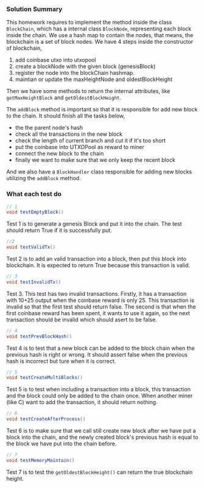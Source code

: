 ### Solution Summary

This homework requires to implement the method inside the class `BlockChain`, which has a internal class `BlockNode`, representing each block inside the chain. We use a hash map to contain the nodes, that means, the blockchain is a set of block nodes. We have 4 steps inside the constructor of blockchain,

1. add coinbase utxo into utxopool
2. create a blockNode with the given block (genesisBlock)
3. register the node into the blockChain hashmap.
4. maintian or update the maxHeightNode and oldestBlockHeight

Then we have some methods to return the internal attributes, like `getMaxHeightBlock` and `getOldestBlockHeight`.

The `addBlock` method is important so that it is responsible for add new block to the chain. It should finish all the tasks below,

- the the parent node's hash
- check all the transactions in the new block
- check the length of current branch and cut it if it's too short
- put the coinbase into UTXOPool as reward to miner
- connect the new block to the chain
- finally we want to make sure that we only keep the recent block

And we also have a `BlockHandler` class responsible for adding new blocks utilizing the `addBlock` method.



### What each test do

```java
// 1
void testEmptyBlock()
```

Test 1 is to generate a genesis Block and put it into the chain. The test should return True if it is successfully put.

```java
//2
void testValidTx()
```

Test 2 is to add an valid transaction into a block, then put this block into blockchain. It is expected to return True because this transaction is valid.

```java
// 3
void testInvalidTx()
```

Test 3. This test has two invalid transactions. Firstly, it has a transaction with 10+25 output when the coinbase reward is only 25. This transaction is invalid so that the first test should return false. The second is that when the first coinbase reward has been spent, it wants to use it again, so the next transaction should be invalid which should asert to be false.

```java
// 4
void testPrevBlockHash()
```

Test 4 is to test that a new block can be added to the block chain when the previous hash is right or wrong. It should assert false when the previous hash is incorrect but ture when it is correct.

```java
// 5
void testCreateMultiBlocks()
```

Test 5 is to test when including a transaction into a block, this transaction and the block could only be added to the chain once. When another miner (like C) want to add the transaction, it should return nothing.

```java
// 6
void testCreateAfterProcess()
```

Test 6 is to make sure that we call still create new block after we have put a block into the chain, and the newly created block's previous hash is equal to the block we have put into the chain before.

```java
// 7
void testMemoryMaintain()
```

Test 7 is to test the `getOldestBlockHeight()` can return the true blockchain height.
